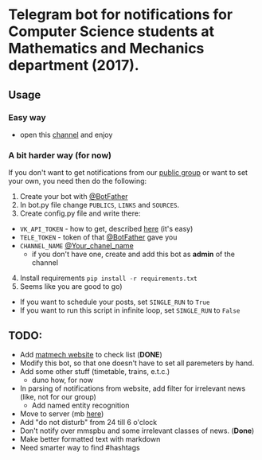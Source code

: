 # Telegram bot for notifications for Computer Science students at Mathematics and Mechanics department (2017).

## Usage
### Easy way
- open this [channel](https://t.me/matobes2017_19) and enjoy

### A bit harder way (for now)
If you don't want to get notifications from our [public group](https://vk.com/matobes_maga_2017) or want to set your own, you need then do the following:
1. Create your bot with [@BotFather](https://telegram.me/BotFather)
2. In bot.py file change `PUBLICS`, `LINKS` and `SOURCES`.
3. Create config.py file and write there:
  - `VK_API_TOKEN` - how to get, described [here](https://vk.com/dev/access_token) (it's easy)
  - `TELE_TOKEN` - token of that [@BotFather](https://telegram.me/BotFather) gave you
  - `CHANNEL_NAME` [@Your_chanel_name](https://telegram.org/blog/channels)
    - if you don't have one, create and add this bot as **admin** of the channel
4. Install requirements `pip install -r requirements.txt`
5. Seems like you are good to go)
  - If you want to schedule your posts, set `SINGLE_RUN` to `True`
  - If you want to run this script in infinite loop, set `SINGLE_RUN` to `False`

## TODO:
- Add [matmech website](http://www.math.spbu.ru/rus/) to check list (**DONE**)
- Modify this bot, so that one doesn't have to set all paremeters by hand.
- Add some other stuff (timetable, trains, e.t.c.)
  - duno how, for now
- In parsing of notifications from website, add filter for irrelevant news (like, not for our group)
  - Add named entity recognition
- Move to server (mb [here](https://wiki.python.org/moin/FreeHosts))
- Add "do not disturb" from 24 till 6 o'clock
- Don't notify over mmspbu and some irrelevant classes of news. (**Done**)
- Make better formatted text with markdown
- Need smarter way to find #hashtags

